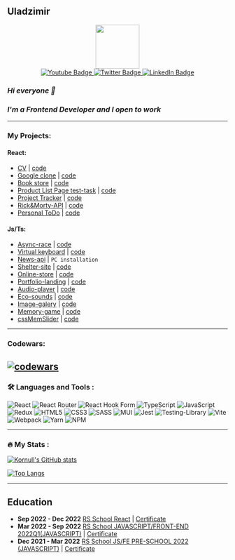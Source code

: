 

## Uladzimir

<div id="header" align="center">
  <img src="https://media.giphy.com/media/v1.Y2lkPTc5MGI3NjExZjEyZTU2MjEwNzEyNTFmYWRkOTllMDBiMGMwMWY2N2JiMzcxZDY3YSZjdD1z/fkZukR450RQ1qnGaq9/giphy.gif" width="100"/>
</div>

<div id="badges" align="center">
  <a href="https://t.me/kornul665">
  <img src="https://img.shields.io/badge/Telegram-blue?style=for-the-badge&logo=telegram&logoColor=white" alt="Youtube Badge"/>
  </a>
 <a href="mailto:u.karnialiuk@gmail.com">
  <img src="https://img.shields.io/badge/Gmail-red?style=for-the-badge&logo=gmail&logoColor=white" alt="Twitter Badge"/>
  </a>
  <a href="https://www.linkedin.com/in/uladzimir-karnialiuk/">
  <img src="https://img.shields.io/badge/LinkedIn-blue?style=for-the-badge&logo=linkedin&logoColor=white" alt="LinkedIn Badge"/>
  </a>
</div>

### *Hi everyone 👋*
### *I'm a Frontend Developer and I open to work*
---
### My Projects:
#### React:
 * [CV](https://portfolio-kornull.netlify.app/) | [code](https://github.com/Kornull/CV)
 * [Google clone](https://kornull-google-clone.vercel.app/) | [code](https://github.com/Kornull/google-clone)
 * [Book store](https://react-testovoe-zadanie.vercel.app/) | [code](https://github.com/Kornull/slmax-react-testovoe-zadanie)
 * [Product List Page test-task](https://kornull-product-list.netlify.app) | [code](https://github.com/Kornull/product-list-page-test)
 * [Project Tracker](https://kornull-project-tracker.netlify.app/) | [code](https://github.com/Kornull/Project-tracker)
 * [Rick&Morty-API](https://kornull.netlify.app/) | [code](https://github.com/Kornull/Rick-and-Morty-React)
 * [Personal ToDo](https://kornull-personal-todo.netlify.app/) | [code](https://github.com/Kornull/todo_list)

#### Js/Ts:
 * [Async-race](https://kornull-async.netlify.app/) | [code](https://github.com/Kornull/RS-School-Stage-1-2/tree/asynk-race)
 * [Virtual keyboard](https://kornull.github.io/virtualKeyboard/keyboard/) | [code](https://github.com/Kornull/virtualKeyboard)
 * [News-api](https://github.com/Kornull/News-API) | `PC installation` 
 * [Shelter-site](https://kornull-shelder.netlify.app) | [code](https://github.com/Kornull/Shelter)
 * [Online-store](https://kornull.github.io/Online-store/store) | [code](https://github.com/Kornull/Online-store)
 * [Portfolio-landing](https://rolling-scopes-school.github.io/kornull-JSFEPRESCHOOL/portfolio/) | [code](https://github.com/Kornull/RSSchool-stage0/tree/portfolio-part3)
 * [Audio-player](https://rolling-scopes-school.github.io/kornull-JSFEPRESCHOOL/audio-player/) | [code](https://github.com/Kornull/RSSchool-stage0/tree/audio-player)
 * [Eco-sounds](https://rolling-scopes-school.github.io/kornull-JSFEPRESCHOOL/eco-sounds/) | [code](https://github.com/Kornull/RSSchool-stage0/tree/eco-sounds)
 * [Image-galery](https://rolling-scopes-school.github.io/kornull-JSFEPRESCHOOL/image-galery/) | [code](https://github.com/Kornull/RSSchool-stage0/tree/image-galery)
 * [Memory-game](https://rolling-scopes-school.github.io/kornull-JSFEPRESCHOOL/memory-game/) | [code](https://github.com/Kornull/RSSchool-stage0/tree/memory-game)
 * [cssMemSlider](https://kornull.github.io/cssMemSlider/cssMemSlider/) | [code](https://github.com/Kornull/cssMemSlider)
 
 ---

### Codewars:
[![codewars](https://www.codewars.com/users/Kornull/badges/large)](https://www.codewars.com/users/Kornull) 
 ---
 
### :hammer_and_wrench: Languages and Tools :
<div>
  
![React](https://img.shields.io/badge/react-%2320232a.svg?style=for-the-badge&logo=react&logoColor=%2361DAFB)
![React Router](https://img.shields.io/badge/React_Router-CA4245?style=for-the-badge&logo=react-router&logoColor=white)
![React Hook Form](https://img.shields.io/badge/React%20Hook%20Form-%23EC5990.svg?style=for-the-badge&logo=reacthookform&logoColor=white&color=263238)
![TypeScript](https://img.shields.io/badge/typescript-%23007ACC.svg?style=for-the-badge&logo=typescript&logoColor=white)
![JavaScript](https://img.shields.io/badge/javascript-%23323330.svg?style=for-the-badge&logo=javascript&logoColor=%23F7DF1E)
![Redux](https://img.shields.io/badge/redux-%23593d88.svg?style=for-the-badge&logo=redux&logoColor=white)
![HTML5](https://img.shields.io/badge/html5-%23E34F26.svg?style=for-the-badge&logo=html5&logoColor=white)
![CSS3](https://img.shields.io/badge/css3-%231572B6.svg?style=for-the-badge&logo=css3&logoColor=white)
![SASS](https://img.shields.io/badge/SASS-hotpink.svg?style=for-the-badge&logo=SASS&logoColor=white)
![MUI](https://img.shields.io/badge/MUI-%230081CB.svg?style=for-the-badge&logo=mui&logoColor=white)
![Jest](https://img.shields.io/badge/-jest-%23C21325?style=for-the-badge&logo=jest&logoColor=white)
![Testing-Library](https://img.shields.io/badge/-TestingLibrary-%23E33332?style=for-the-badge&logo=testing-library&logoColor=white)
![Vite](https://img.shields.io/badge/vite-%23646CFF.svg?style=for-the-badge&logo=vite&logoColor=white)
![Webpack](https://img.shields.io/badge/webpack-%238DD6F9.svg?style=for-the-badge&logo=webpack&logoColor=black)
![Yarn](https://img.shields.io/badge/yarn-%232C8EBB.svg?style=for-the-badge&logo=yarn&logoColor=white)
![NPM](https://img.shields.io/badge/NPM-%23CB3837.svg?style=for-the-badge&logo=npm&logoColor=white)

</div>

 ---
 
### :fire: My Stats :
[![Kornull's GitHub stats](https://github-readme-stats.vercel.app/api?username=kornull&theme=tokyonight)](https://github.com/anuraghazra/github-readme-stats)

[![Top Langs](https://github-readme-stats.vercel.app/api/top-langs/?username=kornull&layout=compact&theme=tokyonight)](https://github.com/anuraghazra/github-readme-stats)

 ---
 
 ## Education
- **Sep 2022 - Dec 2022** [RS School React](https://rs.school/react/) | [Certificate](https://app.rs.school/certificate/dqot7sf6)
- **Mar 2022 - Sep 2022** [RS School JAVASCRIPT/FRONT-END 2022Q1(JAVASCRIPT)](https://rs.school/js/) | [Certificate](https://app.rs.school/certificate/60gbxy8l)</br>
- **Dec 2021 - Mar 2022** [RS School JS/FE PRE-SCHOOL 2022 (JAVASCRIPT)](https://rs.school/js-stage0/) | [Certificate](https://app.rs.school/certificate/wono6cx6)</br>
